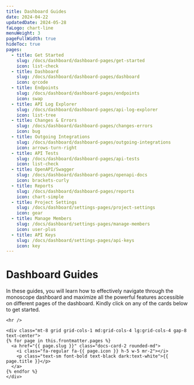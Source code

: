 ```yaml
---
title: Dashboard Guides
date: 2024-04-22
updatedDate: 2024-05-28
faLogo: chart-line
menuWeight: 3
pageFullWidth: true
hideToc: true
pages:
  - title: Get Started
    slug: /docs/dashboard/dashboard-pages/get-started
    icon: list-check
  - title: Dashboard
    slug: /docs/dashboard/dashboard-pages/dashboard
    icon: qrcode
  - title: Endpoints
    slug: /docs/dashboard/dashboard-pages/endpoints
    icon: swap
  - title: API Log Explorer
    slug: /docs/dashboard/dashboard-pages/api-log-explorer
    icon: list-tree
  - title: Changes & Errors
    slug: /docs/dashboard/dashboard-pages/changes-errors
    icon: bug
  - title: Outgoing Integrations
    slug: /docs/dashboard/dashboard-pages/outgoing-integrations
    icon: arrows-turn-right
  - title: API Tests
    slug: /docs/dashboard/dashboard-pages/api-tests
    icon: list-check
  - title: OpenAPI/Swagger
    slug: /docs/dashboard/dashboard-pages/openapi-docs
    icon: brackets-curly
  - title: Reports
    slug: /docs/dashboard/dashboard-pages/reports
    icon: chart-simple
  - title: Project Settings
    slug: /docs/dashboard/settings-pages/project-settings
    icon: gear
  - title: Manage Members
    slug: /docs/dashboard/settings-pages/manage-members
    icon: user-plus
  - title: API Keys
    slug: /docs/dashboard/settings-pages/api-keys
    icon: key
---
```


# Dashboard Guides

In these guides, you will learn how to effectively navigate through the monoscope dashboard and maximize all the powerful features accessible on different pages of the dashboard. Kindly click on any of the cards below to get started.

```=html
<hr />
```

```=html
<div class="mt-8 grid grid-cols-1 md:grid-cols-4 lg:grid-cols-4 gap-8 text-center">
{% for page in this.frontmatter.pages %}
  <a href="{{ page.slug }}" class="docs-card-2 rounded-md">
    <i class="fa-regular fa-{{ page.icon }} h-5 w-5 mr-2"></i>
    <p class="text-sm font-bold text-black dark:text-white">{{ page.title }}</p>
  </a>
{% endfor %}
</div>
```
